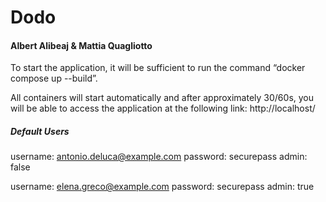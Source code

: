 # Dodo
#### Albert Alibeaj & Mattia Quagliotto

To start the application, it will be sufficient to run the command “docker compose up --build”.

All containers will start automatically and after approximately 30/60s, you will be able to access the application at the following link: http://localhost/ 

##### Default Users
username: antonio.deluca@example.com
password: securepass
admin: false

username: elena.greco@example.com
password: securepass
admin: true

